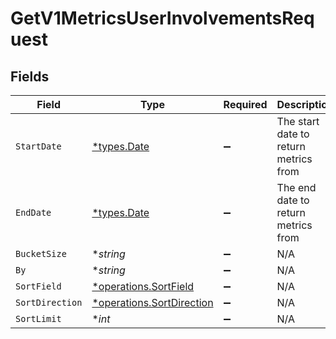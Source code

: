 # GetV1MetricsUserInvolvementsRequest


## Fields

| Field                                                                 | Type                                                                  | Required                                                              | Description                                                           |
| --------------------------------------------------------------------- | --------------------------------------------------------------------- | --------------------------------------------------------------------- | --------------------------------------------------------------------- |
| `StartDate`                                                           | [*types.Date](../../types/date.md)                                    | :heavy_minus_sign:                                                    | The start date to return metrics from                                 |
| `EndDate`                                                             | [*types.Date](../../types/date.md)                                    | :heavy_minus_sign:                                                    | The end date to return metrics from                                   |
| `BucketSize`                                                          | **string*                                                             | :heavy_minus_sign:                                                    | N/A                                                                   |
| `By`                                                                  | **string*                                                             | :heavy_minus_sign:                                                    | N/A                                                                   |
| `SortField`                                                           | [*operations.SortField](../../models/operations/sortfield.md)         | :heavy_minus_sign:                                                    | N/A                                                                   |
| `SortDirection`                                                       | [*operations.SortDirection](../../models/operations/sortdirection.md) | :heavy_minus_sign:                                                    | N/A                                                                   |
| `SortLimit`                                                           | **int*                                                                | :heavy_minus_sign:                                                    | N/A                                                                   |